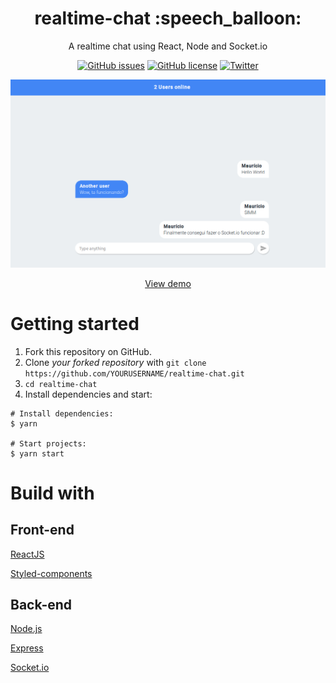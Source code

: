 <h1 align="center">realtime-chat :speech_balloon: </h1>
<p align="center">A realtime chat using React, Node and Socket.io </p>

<p align="center">
  <a href="https://github.com/mauriciomutte/realtime-chat/issues"><img alt="GitHub issues" src="https://img.shields.io/github/issues/mauriciomutte/realtime-chat"></a>
  <a href="https://github.com/mauriciomutte/realtime-chat/blob/master/LICENSE"><img alt="GitHub license" src="https://img.shields.io/github/license/mauriciomutte/realtime-chat"></a>
  <a href="https://twitter.com/mauriciomutte/status/1156694145370640384"><img alt="Twitter" src="https://img.shields.io/twitter/url/https/github.com/mauriciomutte/realtime-chat?style=social"></a>
</p>


<p align="center">
  <img alt="Demo" src="demo.png">
</p>

<p align="center">
  <a align="center" href="https://client.mauriciomutte.now.sh/">View demo</a>
</p>

# Getting started

1. Fork this repository on GitHub.
2. Clone *your forked repository* with `git clone https://github.com/YOURUSERNAME/realtime-chat.git`
3. `cd realtime-chat`
4. Install dependencies and start:

```shell
# Install dependencies:
$ yarn

# Start projects:
$ yarn start
```

# Build with

## Front-end

[ReactJS](https://reactjs.org/)<br/>

[Styled-components](https://www.styled-components.com/)<br/>

## Back-end

[Node.js](https://www.styled-components.com/)<br/>

[Express](https://expressjs.com/)<br/>

[Socket.io](https://socket.io/)<br/>
